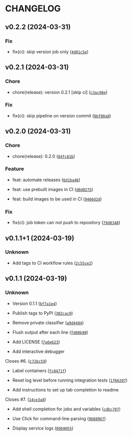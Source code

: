 # CHANGELOG



## v0.2.2 (2024-03-31)

### Fix

* fix(ci): skip version job only ([`4d01c5e`](https://gitlab.com/phooijenga/trycicle/-/commit/4d01c5ea12619264ad098c27bd7280190f0c21de))


## v0.2.1 (2024-03-31)

### Chore

* chore(release): version 0.2.1 [skip ci] ([`c3ac08e`](https://gitlab.com/phooijenga/trycicle/-/commit/c3ac08e69dfed126cc6963e1d737b9c8d55d75f4))

### Fix

* fix(ci): skip pipeline on version commit ([`8bf80a8`](https://gitlab.com/phooijenga/trycicle/-/commit/8bf80a827428caa1aaed0ef8d76306c04ae2e8f0))


## v0.2.0 (2024-03-31)

### Chore

* chore(release): 0.2.0 ([`84fc81b`](https://gitlab.com/phooijenga/trycicle/-/commit/84fc81b1fd371c768ecfe9cfe480490c12d72776))

### Feature

* feat: automate releases ([`6d1ba46`](https://gitlab.com/phooijenga/trycicle/-/commit/6d1ba467136808d1477ed1197848e4984c1b632a))

* feat: use prebuilt images in CI ([`d0d0275`](https://gitlab.com/phooijenga/trycicle/-/commit/d0d0275aa29560f58d2c93a0c0be4821ba8b3c27))

* feat: build images to be used in CI ([`9466d2d`](https://gitlab.com/phooijenga/trycicle/-/commit/9466d2d3f1713268cedd2a9bf8e2ee9b36c58384))

### Fix

* fix(ci): job token can not push to repository ([`79d8348`](https://gitlab.com/phooijenga/trycicle/-/commit/79d8348bf64fcd56f9644b043fefcf2a166af35e))


## v0.1.1+1 (2024-03-19)

### Unknown

* Add tags to CI workflow rules ([`2c55ce2`](https://gitlab.com/phooijenga/trycicle/-/commit/2c55ce25db97d993fd6ac8ac014774dc6173d50a))


## v0.1.1 (2024-03-19)

### Unknown

* Version 0.1.1 ([`bf7a1e4`](https://gitlab.com/phooijenga/trycicle/-/commit/bf7a1e425c847c0e70740ea48118315fe431aa21))

* Publish tags to PyPI ([`302cac0`](https://gitlab.com/phooijenga/trycicle/-/commit/302cac06471a09282990d98e45574105e5ba7178))

* Remove private classifier ([`a9d4494`](https://gitlab.com/phooijenga/trycicle/-/commit/a9d44945aae89d8a069cee69d20287a41d1b5a9c))

* Flush output after each line ([`fd80b90`](https://gitlab.com/phooijenga/trycicle/-/commit/fd80b903ab1012b76c1e54df79f49d76c87038fb))

* Add LICENSE ([`7a6e623`](https://gitlab.com/phooijenga/trycicle/-/commit/7a6e623a7cecc8795b840cb52ab517216ba74ff4))

* Add interactive debugger

Closes #6. ([`c72bc59`](https://gitlab.com/phooijenga/trycicle/-/commit/c72bc59f2b07a7e0fbd75610ab0979e207c6af9e))

* Label containers ([`fc8471f`](https://gitlab.com/phooijenga/trycicle/-/commit/fc8471fe269e2b7b3382384595f249c6c36ffd69))

* Reset log level before running integration tests ([`1f66207`](https://gitlab.com/phooijenga/trycicle/-/commit/1f66207eccffadb6f796ee7a8f540a8aae3a6bca))

* Add instructions to set up tab completion to readme

Closes #7. ([`14ce3a8`](https://gitlab.com/phooijenga/trycicle/-/commit/14ce3a821be9f4fff4e100429be79de04d292150))

* Add shell completion for jobs and variables ([`cdbc707`](https://gitlab.com/phooijenga/trycicle/-/commit/cdbc70793f456fbf211aa23677a0718db48674fc))

* Use Click for command-line parsing ([`9688967`](https://gitlab.com/phooijenga/trycicle/-/commit/9688967a92fea89fe75e46a261ea4b203119cac7))

* Display service logs ([`09b9055`](https://gitlab.com/phooijenga/trycicle/-/commit/09b9055b64510a85a2a2bd5992a83f9a36b3bc6d))
